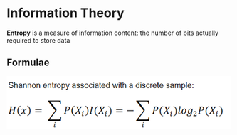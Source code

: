 # Information Theory

**Entropy** is a measure of information content: the number of bits actually required to store data

## Formulae

![](../../../../../.gitbook/assets/image%20%28184%29.png)

